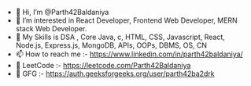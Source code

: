 - 👋 Hi, I’m @Parth42Baldaniya
- 👀 I’m interested in React Developer, Frontend Web Developer, MERN stack Web Developer.
- 🌱 My Skills is DSA , Core Java, c, HTML, CSS, Javascript, React, Node.js, Express.js, MongoDB, APIs, OOPs, DBMS, OS, CN
- 📫 How to reach me :- https://www.linkedin.com/in/parth42baldaniya/
- 👀 LeetCode :- https://leetcode.com/Parth42Baldaniya
- 👀 GFG :- https://auth.geeksforgeeks.org/user/parth42ba2drk

<!---
Parth42Baldaniya/Parth42Baldaniya is a ✨ special ✨ repository because its `README.md` (this file) appears on your GitHub profile.
You can click the Preview link to take a look at your changes.
--->

